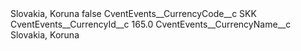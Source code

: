 <?xml version="1.0" encoding="UTF-8"?>
<CustomMetadata xmlns="http://soap.sforce.com/2006/04/metadata" xmlns:xsi="http://www.w3.org/2001/XMLSchema-instance" xmlns:xsd="http://www.w3.org/2001/XMLSchema">
    <label>Slovakia, Koruna</label>
    <protected>false</protected>
    <values>
        <field>CventEvents__CurrencyCode__c</field>
        <value xsi:type="xsd:string">SKK</value>
    </values>
    <values>
        <field>CventEvents__CurrencyId__c</field>
        <value xsi:type="xsd:double">165.0</value>
    </values>
    <values>
        <field>CventEvents__CurrencyName__c</field>
        <value xsi:type="xsd:string">Slovakia, Koruna</value>
    </values>
</CustomMetadata>
